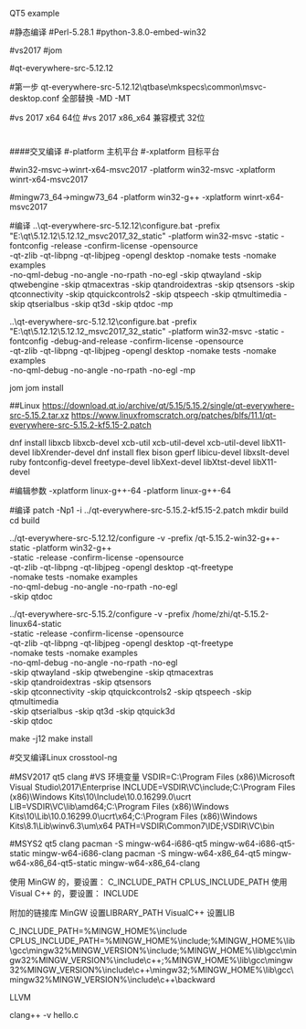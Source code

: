 QT5 example

#静态编译
#Perl-5.28.1
#python-3.8.0-embed-win32

#vs2017
#jom

#qt-everywhere-src-5.12.12

#第一步 
qt-everywhere-src-5.12.12\qtbase\mkspecs\common\msvc-desktop.conf
全部替换 -MD -MT

#vs 2017 x64  			64位
#vs 2017 x86_x64  兼容模式	32位
#
####交叉编译
#-platform 主机平台
#-xplatform 目标平台

#win32-msvc->winrt-x64-msvc2017
-platform win32-msvc -xplatform  winrt-x64-msvc2017

#mingw73_64->mingw73_64
-platform win32-g++ -xplatform  winrt-x64-msvc2017

#编译
..\qt-everywhere-src-5.12.12\configure.bat -prefix "E:\qt\5.12.12\5.12.12_msvc2017_32_static"  -platform win32-msvc 
	-static -fontconfig -release  -confirm-license -opensource  
	-qt-zlib -qt-libpng -qt-libjpeg -opengl desktop 
	-nomake tests -nomake examples  
	-no-qml-debug -no-angle  -no-rpath -no-egl 
	-skip qtwayland -skip qtwebengine -skip qtmacextras 
	-skip qtandroidextras -skip qtsensors 
	-skip qtconnectivity -skip qtquickcontrols2 -skip qtspeech -skip qtmultimedia 
	-skip qtserialbus  -skip qt3d  -skip qtdoc 
	-mp

..\qt-everywhere-src-5.12.12\configure.bat -prefix "E:\qt\5.12.12\5.12.12_msvc2017_32_static"  -platform win32-msvc 
	-static -fontconfig -debug-and-release  -confirm-license -opensource  
	-qt-zlib -qt-libpng -qt-libjpeg -opengl desktop
	-nomake tests -nomake examples  
	-no-qml-debug -no-angle  -no-rpath -no-egl 
	-mp

jom
jom install

##Linux
https://download.qt.io/archive/qt/5.15/5.15.2/single/qt-everywhere-src-5.15.2.tar.xz
https://www.linuxfromscratch.org/patches/blfs/11.1/qt-everywhere-src-5.15.2-kf5.15-2.patch
  
dnf install libxcb libxcb-devel xcb-util xcb-util-devel xcb-util-devel libX11-devel libXrender-devel
dnf install flex bison gperf libicu-devel libxslt-devel ruby fontconfig-devel freetype-devel libXext-devel libXtst-devel libX11-devel

#编辑参数
-xplatform linux-g++-64 -platform linux-g++-64

#编译
patch -Np1 -i ../qt-everywhere-src-5.15.2-kf5.15-2.patch
mkdir build
cd build

../qt-everywhere-src-5.12.12/configure  -v -prefix /qt-5.15.2-win32-g++-static -platform win32-g++  \
	-static -release -confirm-license -opensource \
	-qt-zlib -qt-libpng -qt-libjpeg -opengl desktop -qt-freetype \
	-nomake tests -nomake examples \
	-no-qml-debug -no-angle -no-rpath -no-egl \
	-skip qtdoc

../qt-everywhere-src-5.15.2/configure -v -prefix /home/zhi/qt-5.15.2-linux64-static \
	-static -release -confirm-license -opensource \
	-qt-zlib -qt-libpng -qt-libjpeg -opengl desktop -qt-freetype \
	-nomake tests -nomake examples \
	-no-qml-debug -no-angle -no-rpath -no-egl \
	-skip qtwayland -skip qtwebengine -skip qtmacextras \
	-skip qtandroidextras -skip qtsensors \
	-skip qtconnectivity -skip qtquickcontrols2 -skip qtspeech -skip qtmultimedia \
	-skip qtserialbus  -skip qt3d -skip qtquick3d \
	-skip qtdoc

make -j12
make install

#交叉编译Linux
crosstool-ng 

#MSV2017 qt5 clang
#VS 环境变量
VSDIR=C:\Program Files (x86)\Microsoft Visual Studio\2017\Enterprise
INCLUDE=VSDIR\VC\include;C:\Program Files (x86)\Windows Kits\10\Include\10.0.16299.0\ucrt
LIB=VSDIR\VC\lib\amd64;C:\Program Files (x86)\Windows Kits\10\Lib\10.0.16299.0\ucrt\x64;C:\Program Files (x86)\Windows Kits\8.1\Lib\winv6.3\um\x64
PATH=VSDIR\Common7\IDE;VSDIR\VC\bin

#MSYS2 qt5 clang
pacman -S mingw-w64-i686-qt5 mingw-w64-i686-qt5-static mingw-w64-i686-clang
pacman -S mingw-w64-x86_64-qt5 mingw-w64-x86_64-qt5-static mingw-w64-x86_64-clang

使用 MinGW 的，要设置：
C_INCLUDE_PATH
CPLUS_INCLUDE_PATH
使用 Visual C++ 的，要设置：
INCLUDE

附加的链接库
MinGW 设置LIBRARY_PATH
VisualC++ 设置LIB

C_INCLUDE_PATH=%MINGW_HOME%\include
CPLUS_INCLUDE_PATH=%MINGW_HOME%\include;%MINGW_HOME%\lib\gcc\mingw32\%MINGW_VERSION%\include;%MINGW_HOME%\lib\gcc\mingw32\%MINGW_VERSION%\include\c++;%MINGW_HOME%\lib\gcc\mingw32\%MINGW_VERSION%\include\c++\mingw32;%MINGW_HOME%\lib\gcc\mingw32\%MINGW_VERSION%\include\c++\backward

LLVM

clang++ -v hello.c
